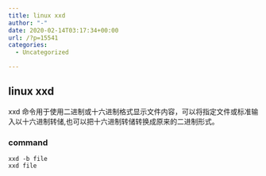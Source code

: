 ```yaml
---
title: linux xxd
author: "-"
date: 2020-02-14T03:17:34+00:00
url: /?p=15541
categories:
  - Uncategorized

---
```

## linux xxd
xxd 命令用于使用二进制或十六进制格式显示文件内容，可以将指定文件或标准输入以十六进制转储,也可以把十六进制转储转换成原来的二进制形式。

### command
    xxd -b file
    xxd file